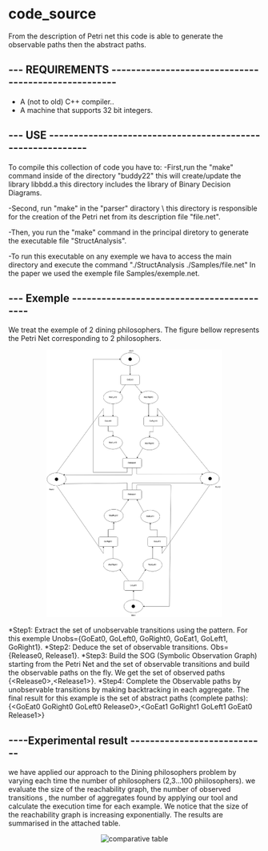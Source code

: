 # code_source
From the description of Petri net this code is able to generate the observable paths then the abstract paths.

--- REQUIREMENTS ----------------------------------------------------
---------------------------------------------------------------------

* A (not to old) C++ compiler..
* A machine that supports 32 bit integers.


--- USE -----------------------------------------------------------
---------------------------------------------------------------------

To compile this collection of code you have to: 
-First,run the "make" command inside of the directory "buddy22" this will create/update the library libbdd.a
this directory includes the library of Binary Decision Diagrams.

-Second, run  "make" in the "parser" diractory \\ this directory is responsible for the creation of the  Petri net
from its description file  "file.net".

-Then, you run the "make" command in the principal diretory  to generate the executable file  "StructAnalysis".

-To run this executable on any exemple we hava to access the main directory and execute the command "./StructAnalysis ./Samples/file.net" 
In the paper we used the exemple file Samples/exemple.net.

--- Exemple ------------------------------------------
------------------------------------------------------

We treat the exemple of 2 dining philosophers.
The figure bellow represents the Petri Net corresponding to 2 philosophers.
<p align="center">
  <img src="philo2.png" width="350" alt="petri net">
</p>

  
  *Step1: Extract the set of unobservable transitions using the pattern. For this exemple Unobs={GoEat0, GoLeft0, GoRight0, GoEat1, GoLeft1, GoRight1}.
  *Step2: Deduce the set of observable transitions. Obs={Release0, Release1}.
  *Step3: Build the SOG (Symbolic Observation Graph) starting from the Petri Net and the set of observable transitions and build the observable paths on the fly. We get the set of observed paths {\<Release0\>,\<Release1\>}. 
  *Step4: Complete the Observable paths by unobservable transitions by making backtracking in each aggregate.
  The final result for this example is the set of abstract paths (complete paths): {\<GoEat0 GoRight0 GoLeft0 Release0\>,\<GoEat1 GoRight1 GoLeft1 GoEat0 Release1\>}


----Experimental result ----------------------------
----------------------------------------------------

we have applied our approach to the Dining philosophers problem by varying each time the number of philosophers (2,3...100 phiilosophers).
we evaluate the size of the reachability graph, the number of observed transitions , the number of aggregates found by applying our tool 
and calculate the execution time for each example.
We notice that the size of the reachability graph is increasing exponentially.
The results are summarised in the attached table. 
<p align="center">
  <img src="conparatif.png" width="350" alt="comparative table">
</p>

